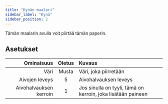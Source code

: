 ```yaml
---
title: "Kynän maalari"
sidebar_label: "Kynä"
sidebar_position: 2
---
```


Tämän maalarin avulla voit piirtää tämän paperin.

## Asetukset

|             Ominaisuus | Oletus | Kuvaus                                                       |
| ----------------------:|:------:|:------------------------------------------------------------ |
|                   Väri | Musta  | Väri, joka piirretään                                        |
|         Aivojen leveys |   5    | Aivohalvauksen leveys                                        |
| Aivohalvauksen kerroin |   1    | Jos sinulla on tyyli, tämä on kerroin, joka lisätään paineen |
